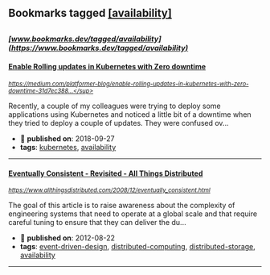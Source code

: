 ## Bookmarks tagged [[availability]](https://www.bookmarks.dev?q=[availability])

_<sup><sup>[www.bookmarks.dev/tagged/availability](https://www.bookmarks.dev/tagged/availability)</sup></sup>_
---
#### [Enable Rolling updates in Kubernetes with Zero downtime](https://medium.com/platformer-blog/enable-rolling-updates-in-kubernetes-with-zero-downtime-31d7ec388c81)
_<sup>https://medium.com/platformer-blog/enable-rolling-updates-in-kubernetes-with-zero-downtime-31d7ec388...</sup>_

Recently, a couple of my colleagues were trying to deploy some applications using Kubernetes and noticed a little bit of a downtime when they tried to deploy a couple of updates. They were confused ov...
* :calendar: **published on**: 2018-09-27
* **tags**: [kubernetes](../tagged/kubernetes.md), [availability](../tagged/availability.md)
---
#### [Eventually Consistent - Revisited - All Things Distributed](https://www.allthingsdistributed.com/2008/12/eventually_consistent.html)
_<sup>https://www.allthingsdistributed.com/2008/12/eventually_consistent.html</sup>_

The goal of this article is to raise awareness about the complexity of engineering systems that need to operate at a global scale and that require careful tuning to ensure that they can deliver the du...
* :calendar: **published on**: 2012-08-22
* **tags**: [event-driven-design](../tagged/event-driven-design.md), [distributed-computing](../tagged/distributed-computing.md), [distributed-storage](../tagged/distributed-storage.md), [availability](../tagged/availability.md)
---
